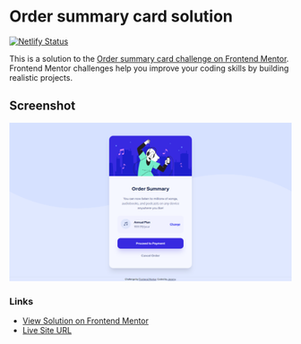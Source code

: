 # Order summary card solution

[![Netlify Status](https://api.netlify.com/api/v1/badges/17ce539d-8687-40bc-8fd3-e1f9d56ac4b1/deploy-status)](https://app.netlify.com/sites/order-summary-0x/deploys)

This is a solution to the [Order summary card challenge on Frontend Mentor](https://www.frontendmentor.io/challenges/order-summary-component-QlPmajDUj). Frontend Mentor challenges help you improve your coding skills by building realistic projects.

## Screenshot

![solution screenshot](./assets/images/screenshot.png)

### Links

- [View Solution on Frontend Mentor](https://www.frontendmentor.io/solutions/order-summary-component-FVwjMaEUMk)
- [Live Site URL](https://order-summary-0x.netlify.app)

